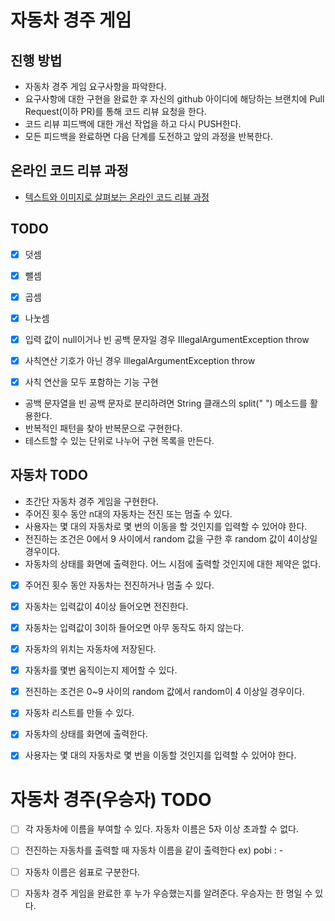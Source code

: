 # 자동차 경주 게임

## 진행 방법

- 자동차 경주 게임 요구사항을 파악한다.
- 요구사항에 대한 구현을 완료한 후 자신의 github 아이디에 해당하는 브랜치에 Pull Request(이하 PR)를 통해 코드 리뷰 요청을 한다.
- 코드 리뷰 피드백에 대한 개선 작업을 하고 다시 PUSH한다.
- 모든 피드백을 완료하면 다음 단계를 도전하고 앞의 과정을 반복한다.

## 온라인 코드 리뷰 과정

- [텍스트와 이미지로 살펴보는 온라인 코드 리뷰 과정](https://github.com/next-step/nextstep-docs/tree/master/codereview)

## TODO

- [x] 덧셈

- [x] 뺄셈

- [x] 곱셈

- [x] 나눗셈

- [x] 입력 값이 null이거나 빈 공백 문자일 경우 IllegalArgumentException throw

- [x] 사칙연산 기호가 아닌 경우 IllegalArgumentException throw

- [x] 사칙 연산을 모두 포함하는 기능 구현

- 공백 문자열을 빈 공백 문자로 분리하려면 String 클래스의 split(" ") 메소드를 활용한다.
- 반복적인 패턴을 찾아 반복문으로 구현한다.
- 테스트할 수 있는 단위로 나누어 구현 목록을 만든다.

## 자동차 TODO

- 초간단 자동차 경주 게임을 구현한다.
- 주어진 횟수 동안 n대의 자동차는 전진 또는 멈출 수 있다.
- 사용자는 몇 대의 자동차로 몇 번의 이동을 할 것인지를 입력할 수 있어야 한다.
- 전진하는 조건은 0에서 9 사이에서 random 값을 구한 후 random 값이 4이상일 경우이다.
- 자동차의 상태를 화면에 출력한다. 어느 시점에 출력할 것인지에 대한 제약은 없다.




- [x] 주어진 횟수 동안 자동차는 전진하거나 멈출 수 있다.
- [x] 자동차는 입력값이 4이상 들어오면 전진한다.
- [x] 자동차는 입력값이 3이하 들어오면 아무 동작도 하지 않는다.


- [x] 자동차의 위치는 자동차에 저장된다.
- [x] 자동차를 몇번 움직이는지 제어할 수 있다.

- [x] 전진하는 조건은 0~9 사이의 random 값에서 random이 4 이상일 경우이다.

- [x] 자동차 리스트를 만들 수 있다.

- [x] 자동차의 상태를 화면에 출력한다.
- [x] 사용자는 몇 대의 자동차로 몇 번을 이동할 것인지를 입력할 수 있어야 한다.

# 자동차 경주(우승자) TODO

- [ ] 각 자동차에 이름을 부여할 수 있다. 자동차 이름은 5자 이상 초과할 수 없다.
- [ ] 전진하는 자동차를 출력할 때 자동차 이름을 같이 출력한다
ex) pobi : -
  
- [ ] 자동차 이름은 쉼표로 구분한다.
- [ ] 자동차 경주 게임을 완료한 후 누가 우승했는지를 알려준다. 우승자는 한 명일 수 있다.